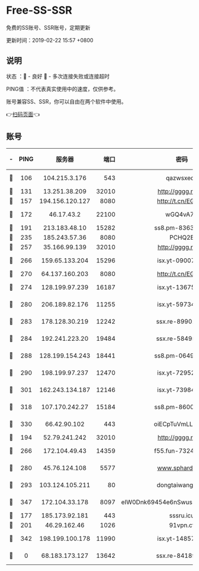 # Free-SS-SSR

免费的SS账号、SSR账号，定期更新

更新时间：2019-02-22 15:57 +0800

## 说明

状态     ：🙂 - 良好 🙁 - 多次连接失败或连接超时

PING值   ：不代表真实使用中的速度，仅供参考。

账号兼容SS、SSR，你可以自由在两个软件中使用。

👉[扫码页面](https://liesauer.github.io/free-ss-ssr.github.io/)👈

## 账号

|-|PING|服务器|端口|密码|加密方式|区域|
|:----:|:----:|:-----:|-----:|:----:|:----:|:----:|
|🙂|106|104.215.3.176|543|qazwsxedc|aes-256-gcm|JP|
|🙂|131|13.251.38.209|32010|http://gggg.rocks|chacha20|SG|
|🙂|157|194.156.120.127|8080|http://t.cn/EGJIyrl|rc4-md5|RU|
|🙂|172|46.17.43.2|22100|wGQ4vA7D|aes-256-gcm|RU|
|🙂|191|213.183.48.10|15282|ss8.pm-83634302|rc4-md5|RU|
|🙂|235|185.243.57.36|8080|PCHQ2E|rc4-md5|US|
|🙂|257|35.166.99.139|32010|http://gggg.rocks|chacha20|US|
|🙂|266|159.65.133.204|15296|isx.yt-09007661|aes-256-cfb|SG|
|🙂|270|64.137.160.203|8080|http://t.cn/EGJIyrl|rc4-md5|CA|
|🙂|274|128.199.97.239|16187|isx.yt-13675788|aes-256-cfb|SG|
|🙂|280|206.189.82.176|11255|isx.yt-59734405|aes-256-cfb|SG|
|🙂|283|178.128.30.219|12242|ssx.re-89901367|aes-256-cfb|SG|
|🙂|284|192.241.223.20|19484|ssx.re-58495020|aes-256-cfb|US|
|🙂|288|128.199.154.243|18441|ss8.pm-06496894|aes-256-cfb|SG|
|🙂|290|198.199.97.237|12470|isx.yt-72952184|aes-256-cfb|US|
|🙂|301|162.243.134.187|12146|isx.yt-73984712|aes-256-cfb|US|
|🙂|318|107.170.242.27|15184|ss8.pm-86005038|aes-256-cfb|US|
|🙂|330|66.42.90.102|443|oiECpTuVmLLxk4Ts|aes-256-cfb|US|
|🙂|194|52.79.241.242|32010|http://gggg.rocks|chacha20|KR|
|🙂|266|172.104.49.43|14359|f55.fun-73245889|aes-256-cfb|SG|
|🙂|280|45.76.124.108|5577|www.sphard.com|aes-256-cfb|AU|
|🙂|293|103.124.105.211|80|dongtaiwang.com|aes-256-cfb|US|
|🙂|347|172.104.33.178|8097|eIW0Dnk69454e6nSwuspv9DmS201tQ0D|aes-256-cfb|SG|
|🙁|177|185.173.92.181|443|sssru.icu|rc4-md5|RU|
|🙁|201|46.29.162.46|1026|91vpn.cf|rc4-md5|RU|
|🙁|342|198.199.100.178|11990|isx.yt-14857132|aes-256-cfb|US|
|🙁|0|68.183.173.127|13642|ssx.re-84189267|aes-256-cfb|US|
